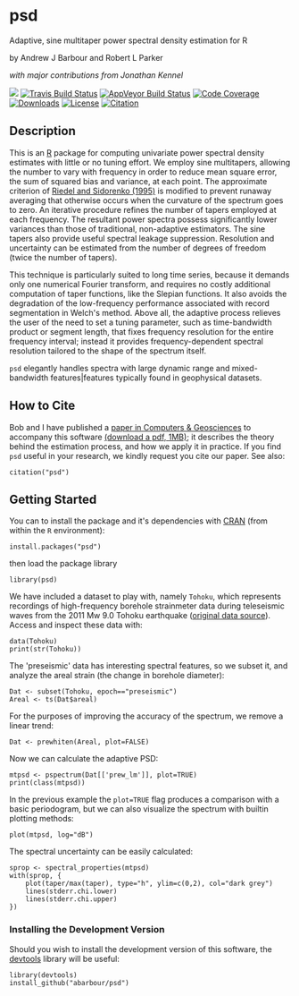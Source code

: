 # psd 

Adaptive, sine multitaper power spectral density estimation for R

by Andrew J Barbour and Robert L Parker

_with major contributions from Jonathan Kennel_

[![](https://www.r-pkg.org/badges/version-last-release/psd?color=green)](https://cran.r-project.org/package=psd) [![Travis Build Status](https://travis-ci.org/abarbour/psd.svg?branch=master)](https://travis-ci.org/abarbour/psd) [![AppVeyor Build Status](https://ci.appveyor.com/api/projects/status/github/abarbour/psd?branch=master&svg=true)](https://ci.appveyor.com/project/abarbour/psd) [![Code Coverage](https://codecov.io/github/abarbour/psd/coverage.svg?branch=master)](https://codecov.io/github/abarbour/psd?branch=master)  [![Downloads](https://cranlogs.r-pkg.org/badges/psd)](https://www.r-pkg.org/pkg/psd) [![License](https://img.shields.io/badge/license-GPL-lightgrey.svg)](https://www.gnu.org/licenses/gpl-2.0.html) [![Citation](https://img.shields.io/badge/published-CAGEO-red.svg)](https://doi.org/10.1016/j.cageo.2013.09.015)

## Description

This is an [R](https://www.r-project.org)
package for computing univariate power spectral density
estimates with little or no tuning effort.
We employ sine multitapers, allowing the number to vary with frequency
in order to reduce mean square error, the sum of squared bias and
variance, at each point.  The approximate criterion of
[Riedel and Sidorenko (1995)](https://doi.org/10.1109/78.365298)
is modified to prevent runaway averaging that otherwise occurs when
the curvature of the spectrum goes to zero.  An iterative procedure
refines the number of tapers employed at each frequency.  The resultant
power spectra possess significantly lower variances 
than those of traditional, non-adaptive estimators.  The sine tapers also provide
useful spectral leakage suppression.  Resolution and uncertainty can
be estimated from the number of degrees of freedom (twice the number
of tapers).

This technique is particularly suited to long time series, because
it demands only one numerical Fourier transform, and requires no
costly additional computation of taper functions, like the Slepian
functions.  It also avoids the degradation of the low-frequency
performance associated with record segmentation 
in Welch's method.
Above all, the adaptive process relieves the user of the need to set
a tuning parameter, such as time-bandwidth product or segment length,
that fixes frequency resolution for the entire frequency interval; instead
it provides frequency-dependent spectral resolution tailored to the
shape of the spectrum itself.

`psd` elegantly handles
spectra with large dynamic range and mixed-bandwidth features|features
typically found in geophysical datasets.  

## How to Cite

Bob and I have published a [paper in Computers & Geosciences][1]
to accompany this software [(download a pdf, 1MB)][pdf]; it describes the theory behind
the estimation process, and how we apply it in practice.
If you find `psd` useful in your research, we kindly request
you cite our paper. See also:

    citation("psd")

## Getting Started

You can to install the package and it's dependencies
with [CRAN](https://cran.r-project.org/package=psd)
(from within the `R` environment):

    install.packages("psd")

then load the package library

    library(psd)

We have included a dataset to play with, namely `Tohoku`, which represents
recordings of high-frequency borehole strainmeter data during
teleseismic waves from the 2011 Mw 9.0 Tohoku 
earthquake ([original data source](https://goo.gl/Gx7Ww)).
Access and inspect these data with:

    data(Tohoku)
    print(str(Tohoku))

The 'preseismic' data has interesting spectral features, so we
subset it, and analyze the areal strain (the change in borehole
diameter):

    Dat <- subset(Tohoku, epoch=="preseismic")
    Areal <- ts(Dat$areal)

For the purposes of improving the accuracy of the spectrum, we remove a linear trend:

    Dat <- prewhiten(Areal, plot=FALSE)

Now we can calculate the adaptive PSD:

    mtpsd <- pspectrum(Dat[['prew_lm']], plot=TRUE)
    print(class(mtpsd))

In the previous example the `plot=TRUE` flag produces a comparison with a basic periodogram, but
we can also visualize the spectrum with builtin plotting methods:

    plot(mtpsd, log="dB")

The spectral uncertainty can be easily calculated:

    sprop <- spectral_properties(mtpsd)
    with(sprop, {
        plot(taper/max(taper), type="h", ylim=c(0,2), col="dark grey") 
        lines(stderr.chi.lower)
        lines(stderr.chi.upper)
    })

### Installing the Development Version

Should you wish to install the development version
of this software, the [devtools][2] library
will be useful:

    library(devtools)
    install_github("abarbour/psd")

[1]: https://doi.org/10.1016/j.cageo.2013.09.015
[2]: https://cran.r-project.org/package=devtools
[pdf]: https://github.com/abarbour/psd/raw/master/paper/2014.barbour_parker.official.CAGEO3272.pdf
